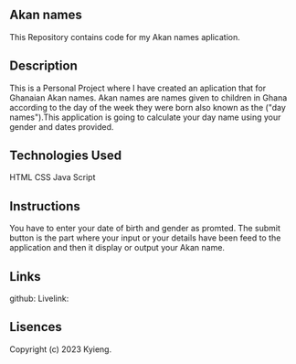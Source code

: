 ## Akan names
This Repository contains code for my Akan names aplication.

## Description
This is a Personal Project where I have created an aplication that for Ghanaian Akan names. Akan names are names given to children in Ghana according to the day of the week they were born also known as the ("day names").This application is going to calculate your day name using your gender and dates provided.

## Technologies Used
HTML
CSS
Java Script

## Instructions
You have to enter your date of birth and gender as promted.
The submit button is the part where your input or your details have been feed to the application and then it display or output your Akan name.

## Links
github: 
Livelink: 

## Lisences
Copyright (c) 2023 Kyieng.